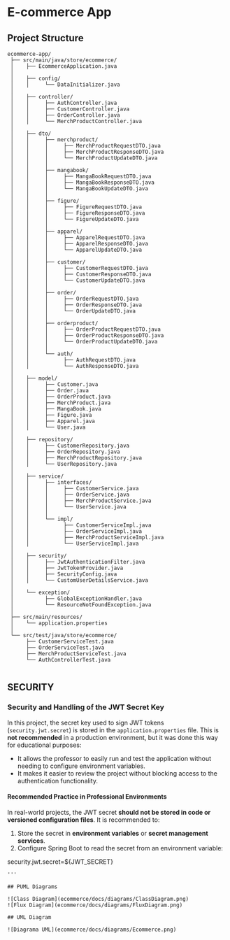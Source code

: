 # E-commerce App

## Project Structure

```text
ecommerce-app/
 ├── src/main/java/store/ecommerce/
 │    ├── EcommerceApplication.java
 │
 │    ├── config/
 │    │     └── DataInitializer.java
 │
 │    ├── controller/
 │    │     ├── AuthController.java
 │    │     ├── CustomerController.java
 │    │     ├── OrderController.java
 │    │     └── MerchProductController.java
 │
 │    ├── dto/
 │    │     ├── merchproduct/
 │    │     │     ├── MerchProductRequestDTO.java
 │    │     │     ├── MerchProductResponseDTO.java
 │    │     │     └── MerchProductUpdateDTO.java
 │    │     │
 │    │     ├── mangabook/
 │    │     │     ├── MangaBookRequestDTO.java
 │    │     │     ├── MangaBookResponseDTO.java
 │    │     │     └── MangaBookUpdateDTO.java
 │    │     │
 │    │     ├── figure/
 │    │     │     ├── FigureRequestDTO.java
 │    │     │     ├── FigureResponseDTO.java
 │    │     │     └── FigureUpdateDTO.java
 │    │     │
 │    │     ├── apparel/
 │    │     │     ├── ApparelRequestDTO.java
 │    │     │     ├── ApparelResponseDTO.java
 │    │     │     └── ApparelUpdateDTO.java
 │    │     │
 │    │     ├── customer/
 │    │     │     ├── CustomerRequestDTO.java
 │    │     │     ├── CustomerResponseDTO.java
 │    │     │     └── CustomerUpdateDTO.java
 │    │     │
 │    │     ├── order/
 │    │     │     ├── OrderRequestDTO.java
 │    │     │     ├── OrderResponseDTO.java
 │    │     │     └── OrderUpdateDTO.java
 │    │     │
 │    │     ├── orderproduct/
 │    │     │     ├── OrderProductRequestDTO.java
 │    │     │     ├── OrderProductResponseDTO.java
 │    │     │     └── OrderProductUpdateDTO.java
 │    │     │
 │    │     └── auth/
 │    │           ├── AuthRequestDTO.java
 │    │           └── AuthResponseDTO.java
 │
 │    ├── model/
 │    │     ├── Customer.java
 │    │     ├── Order.java
 │    │     ├── OrderProduct.java
 │    │     ├── MerchProduct.java
 │    │     ├── MangaBook.java
 │    │     ├── Figure.java
 │    │     ├── Apparel.java
 │    │     └── User.java
 │
 │    ├── repository/
 │    │     ├── CustomerRepository.java
 │    │     ├── OrderRepository.java
 │    │     ├── MerchProductRepository.java
 │    │     └── UserRepository.java
 │
 │    ├── service/
 │    │     ├── interfaces/
 │    │     │     ├── CustomerService.java
 │    │     │     ├── OrderService.java
 │    │     │     ├── MerchProductService.java
 │    │     │     └── UserService.java
 │    │     │
 │    │     └── impl/
 │    │           ├── CustomerServiceImpl.java
 │    │           ├── OrderServiceImpl.java
 │    │           ├── MerchProductServiceImpl.java
 │    │           └── UserServiceImpl.java
 │
 │    ├── security/
 │    │     ├── JwtAuthenticationFilter.java
 │    │     ├── JwtTokenProvider.java
 │    │     ├── SecurityConfig.java
 │    │     └── CustomUserDetailsService.java
 │
 │    └── exception/
 │          ├── GlobalExceptionHandler.java
 │          └── ResourceNotFoundException.java
 │
 ├── src/main/resources/
 │    └── application.properties
 │
 └── src/test/java/store/ecommerce/
      ├── CustomerServiceTest.java
      ├── OrderServiceTest.java
      ├── MerchProductServiceTest.java
      └── AuthControllerTest.java


```
## SECURITY

### Security and Handling of the JWT Secret Key

In this project, the secret key used to sign JWT tokens (`security.jwt.secret`) is stored in the `application.properties` file. This is **not recommended** in a production environment, but it was done this way for educational purposes:

- It allows the professor to easily run and test the application without needing to configure environment variables.
- It makes it easier to review the project without blocking access to the authentication functionality.

#### Recommended Practice in Professional Environments

In real-world projects, the JWT secret **should not be stored in code or versioned configuration files**. It is recommended to:

1. Store the secret in **environment variables** or **secret management services**.
2. Configure Spring Boot to read the secret from an environment variable:

security.jwt.secret=${JWT_SECRET}
```properties
'''

## PUML Diagrams

![Class Diagram](ecommerce/docs/diagrams/ClassDiagram.png)
![Flux Diagram](ecommerce/docs/diagrams/FluxDiagram.png)

## UML Diagram

![Diagrama UML](ecommerce/docs/diagrams/Ecommerce.png)
